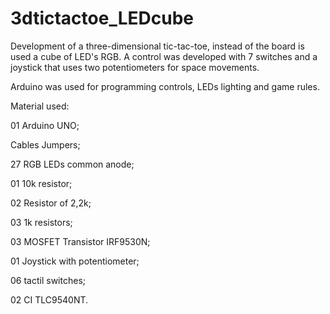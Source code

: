 # 3dtictactoe_LEDcube

Development of a three-dimensional tic-tac-toe, instead of the board is used a cube of LED's RGB. A control was developed with 7 switches and a joystick that uses two potentiometers for space movements.

Arduino was used for programming controls, LEDs lighting and game rules.

Material used:

01 Arduino UNO;

Cables Jumpers;

27 RGB LEDs common anode;

01 10k resistor;

02 Resistor of 2,2k;

03 1k resistors;

03 MOSFET Transistor IRF9530N;

01 Joystick with potentiometer;

06 tactil switches;

02 CI TLC9540NT.
